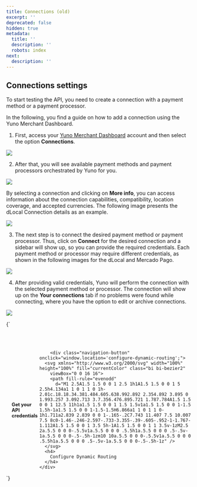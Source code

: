 ```yaml
---
title: Connections (old)
excerpt: ''
deprecated: false
hidden: true
metadata:
  title: ''
  description: ''
  robots: index
next:
  description: ''
---
```

## Connections settings

To start testing the API, you need to create a connection with a payment method or a payment processor.

In the following, you find a guide on how to add a connection using the Yuno Merchant Dashboard.

1. First, access your [Yuno Merchant Dashboard](https://auth.y.uno/u/login?state=hKFo2SB1dGdwd0VYZWxrOHpaLVdWck5FYWYtaW5GN0hhM25MNaFur3VuaXZlcnNhbC1sb2dpbqN0aWTZIExidWxTMDRSNG5qYnZQQklTN3JtY0hyME5fZDBRa25xo2NpZNkgbGNIOEVyS3A3UUl2Tkx1Y0JUOXpEQlhrbXlaN25CSnc) account and then select the option **Connections**.

![](https://files.readme.io/5943694-initial-connections-01.png)

2. After that, you will see available payment methods and payment processors orchestrated by Yuno for you.

<Image align="center" src="https://files.readme.io/039600a-set_up_conn_2.png" />

By selecting a connection and clicking on **More info**, you can access information about the connection capabilities, compatibility, location coverage, and accepted currencies. The following image presents the dLocal Connection details as an example.

<Image align="center" src="https://files.readme.io/13c6b4b-set_up_conn_3.png" />

3. The next step is to connect the desired payment method or payment processor. Thus, click on **Connect** for the desired connection and a sidebar will show up, so you can provide the required credentials. Each payment method or processor may require different credentials, as shown in the following images for the dLocal and Mercado Pago.

<Image align="center" src="https://files.readme.io/58a1df8-set_up_conn_4.png" />

4. After providing valid credentials, Yuno will perform the connection with the selected payment method or processor. The connection will show up on the **Your connections** tab if no problems were found while connecting, where you have the option to edit or archive connections.

<Image align="center" src="https://files.readme.io/a910ef1-set_up_conn_5.png" />

<HTMLBlock>{`
<style>
  .navigation-button-shelf {
    margin: 0 0 0 0;
    display: flex;
    justify-content: space-between;
  }

  .navigation-button {
    padding: 0.3rem;
    
    border-radius: 5px;
    border: 1px solid  var(--yuno-purple);
    transition: transform .2s;
    display: flex;
    flex-direction: row;
  }

  .navigation-button:hover {
    transform: scale(1.02);
    box-shadow: 0 5px 5px  var(--yuno-purple-10);
    cursor: pointer;
  }

  .navigation-button svg {
    color: var(--yuno-purple);
    height: 25px;
    width: 25px;
  }

  .navigation-button h4 {
    font-size: 0.8rem;
    color:  var(--yuno-purple);
    margin: 0 0 0 10px;
    display: flex;
    align-items: center;
  }

  @media only screen and (max-width: 600px) {
    .navigation-button h4 {
      font-size: 0.7rem;
    }

    .navigation-button svg {
      color:  var(--yuno-purple);
      height: 20px;
      width: 20px;
    }
  }
  
  nav.Pagination1KE9HXCXYd0E {
    display: none !important;
  }
  
  /* ------------------------ define the configuration for DARK Mode ------------------------  */

  @media (prefers-color-scheme: dark) {
    .navigation-button {
      border: 1px solid  var(--yuno-purple-50);
    }

    .navigation-button:hover {
      box-shadow: none ;
    }

    .navigation-button svg {
      color: var(--yuno-purple-50);
    }

    .navigation-button h4 {
      color:  var(--yuno-purple-50);
    }
  }

  [data-color-mode="dark"] .navigation-button {
      border: 1px solid  var(--yuno-purple-50);
    }

  [data-color-mode="dark"] .navigation-button:hover {
    	box-shadow: none ;
    }

  [data-color-mode="dark"] .navigation-button svg {
      color: var(--yuno-purple-50);
    }

  [data-color-mode="dark"] .navigation-button h4 {
      color:  var(--yuno-purple-50);
    }
</style>

<body>
  <br/>
  <br/>
  <section class="navigation-button-shelf">
    <div class="navigation-button" onclick="window.location='get-your-api-credentials';">
      <svg xmlns="http://www.w3.org/2000/svg" width="100%" height="100%" fill="currentColor" class="bi bi-key-fill"
        viewBox="0 0 16 16">
        <path
          d="M3.5 11.5a3.5 3.5 0 1 1 3.163-5H14L15.5 8 14 9.5l-1-1-1 1-1-1-1 1-1-1-1 1H6.663a3.5 3.5 0 0 1-3.163 2zM2.5 9a1 1 0 1 0 0-2 1 1 0 0 0 0 2z" />
      </svg>
      <h4>
        Get your API credentials
      </h4>
    </div>

    
		<div class="navigation-button" onclick="window.location='configure-dynamic-routing';">
      <svg xmlns="http://www.w3.org/2000/svg" width="100%" height="100%" fill="currentColor" class="bi bi-bezier2"
        viewBox="0 0 16 16">
        <path fill-rule="evenodd"
          d="M1 2.5A1.5 1.5 0 0 1 2.5 1h1A1.5 1.5 0 0 1 5 2.5h4.134a1 1 0 1 1 0 1h-2.01c.18.18.34.381.484.605.638.992.892 2.354.892 3.895 0 1.993.257 3.092.713 3.7.356.476.895.721 1.787.784A1.5 1.5 0 0 1 12.5 11h1a1.5 1.5 0 0 1 1.5 1.5v1a1.5 1.5 0 0 1-1.5 1.5h-1a1.5 1.5 0 0 1-1.5-1.5H6.866a1 1 0 1 1 0-1h1.711a2.839 2.839 0 0 1-.165-.2C7.743 11.407 7.5 10.007 7.5 8c0-1.46-.246-2.597-.733-3.355-.39-.605-.952-1-1.767-1.112A1.5 1.5 0 0 1 3.5 5h-1A1.5 1.5 0 0 1 1 3.5v-1zM2.5 2a.5.5 0 0 0-.5.5v1a.5.5 0 0 0 .5.5h1a.5.5 0 0 0 .5-.5v-1a.5.5 0 0 0-.5-.5h-1zm10 10a.5.5 0 0 0-.5.5v1a.5.5 0 0 0 .5.5h1a.5.5 0 0 0 .5-.5v-1a.5.5 0 0 0-.5-.5h-1z" />
      </svg>
      <h4>
        Configure Dynamic Routing
      </h4>
    </div>
  </section>
</body>
`}</HTMLBlock>
